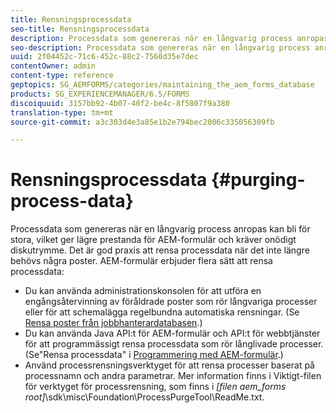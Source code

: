 ```yaml
---
title: Rensningsprocessdata
seo-title: Rensningsprocessdata
description: Processdata som genereras när en långvarig process anropas kan bli för stora, vilket ger lägre prestanda för AEM-formulär och kräver onödigt diskutrymme. Se hur du kan tömma processdata.
seo-description: Processdata som genereras när en långvarig process anropas kan bli för stora, vilket ger lägre prestanda för AEM-formulär och kräver onödigt diskutrymme. Se hur du kan tömma processdata.
uuid: 2f04452c-71c6-452c-88c2-7560d35e7dec
contentOwner: admin
content-type: reference
geptopics: SG_AEMFORMS/categories/maintaining_the_aem_forms_database
products: SG_EXPERIENCEMANAGER/6.5/FORMS
discoiquuid: 3157bb92-4b07-40f2-be4c-8f5807f9a380
translation-type: tm+mt
source-git-commit: a3c303d4e3a85e1b2e794bec2006c335056309fb

---
```



# Rensningsprocessdata {#purging-process-data}

Processdata som genereras när en långvarig process anropas kan bli för stora, vilket ger lägre prestanda för AEM-formulär och kräver onödigt diskutrymme. Det är god praxis att rensa processdata när det inte längre behövs några poster. AEM-formulär erbjuder flera sätt att rensa processdata:

* Du kan använda administrationskonsolen för att utföra en engångsåtervinning av föråldrade poster som rör långvariga processer eller för att schemalägga regelbundna automatiska rensningar. (Se [Rensa poster från jobbhanterardatabasen](/help/forms/using/admin-help/purge-records-job-manager-database.md#purge-records-from-the-job-manager-database).)
* Du kan använda Java API:t för AEM-formulär och API:t för webbtjänster för att programmässigt rensa processdata som rör långlivade processer. (Se&quot;Rensa processdata&quot; i [Programmering med AEM-formulär](https://www.adobe.com/go/learn_aemforms_programming_63).)
* Använd processrensningsverktyget för att rensa processer baserat på processnamn och andra parametrar. Mer information finns i Viktigt-filen för verktyget för processrensning, som finns i *[filen aem_forms root]*\sdk\misc\Foundation\ProcessPurgeTool\ReadMe.txt.

